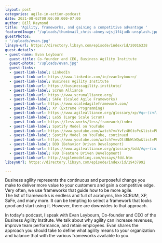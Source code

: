 ```yaml
---
layout: post
categories: agile-in-action-podcast
date: 2021-08-03T00:00:00.000-07:00
author: Bill Raymond
title: 'Agility, frameworks, and gaining a competitive advantage '
featuredImage: "/uploads/thumbnail_chris-abney-wjsj1f4judk-unsplash.jpg"
guestPhotos:
- "/uploads/evan.jpg"
linsyn-url: https://directory.libsyn.com/episode/index/id/20016338
guest-details:
- guest-name: Evan Leybourn
  guest-title: Co-founder and CEO, Business Agility Institute
  guest-photo: "/uploads/evan.jpg"
  guest-links:
  - guest-link-label: LinkedIn
    guest-link-url: https://www.linkedin.com/in/evanleybourn/
  - guest-link-label: Business Agility Institute
    guest-link-url: https://businessagility.institute/
  - guest-link-label: Scrum Alliance
    guest-link-url: https://www.scrumalliance.org/
  - guest-link-label: SAFe (Scaled Agile Frameworks)
    guest-link-url: https://www.scaledagileframework.com/
  - guest-link-label: XP (Extreme Programming)
    guest-link-url: https://www.agilealliance.org/glossary/xp/#q=~(infinite~false~filters~(postType~(~'post~'aa_book~'aa_event_session~'aa_experience_report~'aa_glossary~'aa_research_paper~'aa_video)~tags~(~'xp))~searchTerm~'~sort~false~sortDirection~'asc~page~1)
  - guest-link-label: LeSS (Large Scale Scrum)
    guest-link-url: https://less.works/less/framework/index
  - guest-link-label: Spotify Model on YouTube
    guest-link-url: https://www.youtube.com/watch?v=Yvfz4HGtoPc&list=PLaEqoYnARQrTewzxx9t2IUnAcfLVB0TTu
  - guest-link-label: Spotify Model on YouTube, continued
    guest-link-url: https://www.youtube.com/watch?v=vOt4BbWLWQw&list=PLaEqoYnARQrTewzxx9t2IUnAcfLVB0TTu&index=2
  - guest-link-label: BDD (Behavior Driven Development)
    guest-link-url: https://www.agilealliance.org/glossary/bdd/#q=~(infinite~false~filters~(postType~(~'page~'post~'aa_book~'aa_event_session~'aa_experience_report~'aa_glossary~'aa_research_paper~'aa_video)~tags~(~'bdd))~searchTerm~'~sort~false~sortDirection~'asc~page~1)
  - guest-link-label: FDD (Feature Driven Development)
    guest-link-url: http://agilemodeling.com/essays/fdd.htm
libsynUrl: https://directory.libsyn.com/episode/index/id/19437992

---
```

Business agility represents the continuous and purposeful change you make to deliver more value to your customers and gain a competitive edge. Very often, we use frameworks that guide how to be more agile.  
The list of frameworks is endless and full of acronyms, like SCRUM, XP, SaFe, and many more. It can be tempting to select a framework that looks good and start using it. However, there are downsides to that approach.

In today's podcast, I speak with Evan Leybourn, Co-founder and CEO of the Business Agility Institute. We talk about why agility can increase revenues, improve team performance, and retain employees. Evan shares the approach you should take to define what agility means to your organization and balance that with the various frameworks available to you.